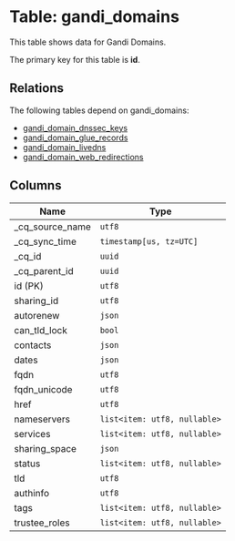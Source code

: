 # Table: gandi_domains

This table shows data for Gandi Domains.

The primary key for this table is **id**.

## Relations

The following tables depend on gandi_domains:
  - [gandi_domain_dnssec_keys](gandi_domain_dnssec_keys)
  - [gandi_domain_glue_records](gandi_domain_glue_records)
  - [gandi_domain_livedns](gandi_domain_livedns)
  - [gandi_domain_web_redirections](gandi_domain_web_redirections)

## Columns

| Name          | Type          |
| ------------- | ------------- |
|_cq_source_name|`utf8`|
|_cq_sync_time|`timestamp[us, tz=UTC]`|
|_cq_id|`uuid`|
|_cq_parent_id|`uuid`|
|id (PK)|`utf8`|
|sharing_id|`utf8`|
|autorenew|`json`|
|can_tld_lock|`bool`|
|contacts|`json`|
|dates|`json`|
|fqdn|`utf8`|
|fqdn_unicode|`utf8`|
|href|`utf8`|
|nameservers|`list<item: utf8, nullable>`|
|services|`list<item: utf8, nullable>`|
|sharing_space|`json`|
|status|`list<item: utf8, nullable>`|
|tld|`utf8`|
|authinfo|`utf8`|
|tags|`list<item: utf8, nullable>`|
|trustee_roles|`list<item: utf8, nullable>`|